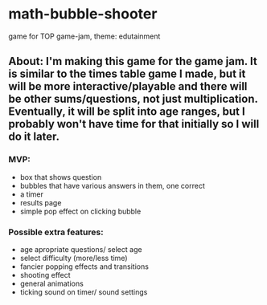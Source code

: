 # math-bubble-shooter
game for TOP game-jam, theme: edutainment

## About: I'm making this game for the game jam. It is similar to the times table game I made, but it will be more interactive/playable and there will be other sums/questions, not just multiplication. Eventually, it will be split into age ranges, but I probably won't have time for that initially so I will do it later.

### MVP:
* box that shows question
* bubbles that have various answers in them, one correct
* a timer
* results page
* simple pop effect on clicking bubble

### Possible extra features:
* age apropriate questions/ select age
* select difficulty (more/less time)
* fancier popping effects and transitions
* shooting effect
* general animations
* ticking sound on timer/ sound settings

